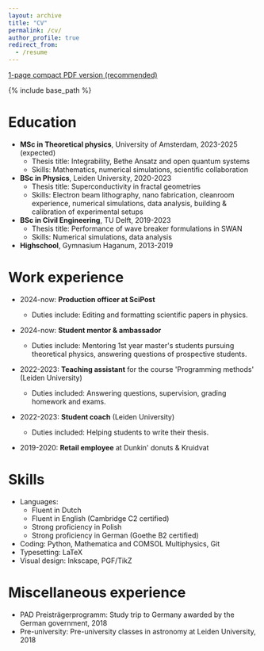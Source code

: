 ```yaml
---
layout: archive
title: "CV"
permalink: /cv/
author_profile: true
redirect_from:
  - /resume
---
```


[1-page compact PDF version (recommended)](/files/CV.pdf)

{% include base_path %}

Education
======
* **MSc in Theoretical physics**, University of Amsterdam, 2023-2025 (expected)
  * Thesis title: Integrability, Bethe Ansatz and open quantum systems
  * Skills: Mathematics, numerical simulations, scientific collaboration
* **BSc in Physics**, Leiden University, 2020-2023
  * Thesis title: Superconductivity in fractal geometries
  * Skills: Electron beam lithography, nano fabrication, cleanroom experience, numerical simulations, data analysis, building & calibration of experimental setups
* **BSc in Civil Engineering**, TU Delft, 2019-2023
  * Thesis title: Performance of wave breaker formulations in SWAN
  * Skills:  Numerical simulations, data analysis
* **Highschool**, Gymnasium Haganum, 2013-2019

Work experience
======
* 2024-now: **Production officer at SciPost**
  * Duties include: Editing and formatting scientific papers in physics.

* 2024-now: **Student mentor & ambassador**
  * Duties include: Mentoring 1st year master's students pursuing theoretical physics, answering questions of prospective students.

* 2022-2023: **Teaching assistant** for the course 'Programming methods' (Leiden University)
  * Duties included: Answering questions, supervision, grading homework and exams.

* 2022-2023: **Student coach** (Leiden University)
  * Duties included: Helping students to write their thesis.

* 2019-2020: **Retail employee** at Dunkin' donuts & Kruidvat
  
Skills
======
* Languages:
  * Fluent in Dutch
  * Fluent in English (Cambridge C2 certified)
  * Strong proficiency in Polish
  * Strong proficiency in German (Goethe B2 certified)
* Coding: Python, Mathematica and COMSOL Multiphysics, Git
* Typesetting: LaTeX
* Visual design: Inkscape, PGF/TikZ

Miscellaneous experience
======
* PAD Preisträgerprogramm: Study trip to Germany awarded by the German government, 2018
* Pre-university: Pre-university classes in astronomy at Leiden University, 2018


<!---
Publications
======
  <ul>{% for post in site.publications reversed %}
    {% include archive-single-cv.html %}
  {% endfor %}</ul>

Talks
======
  <ul>{% for post in site.talks reversed %}
    {% include archive-single-talk-cv.html  %}
  {% endfor %}</ul>
  
Teaching
======
  <ul>{% for post in site.teaching reversed %}
    {% include archive-single-cv.html %}
  {% endfor %}</ul>
  
Service and leadership
======
* Currently signed in to 43 different slack teams
-->